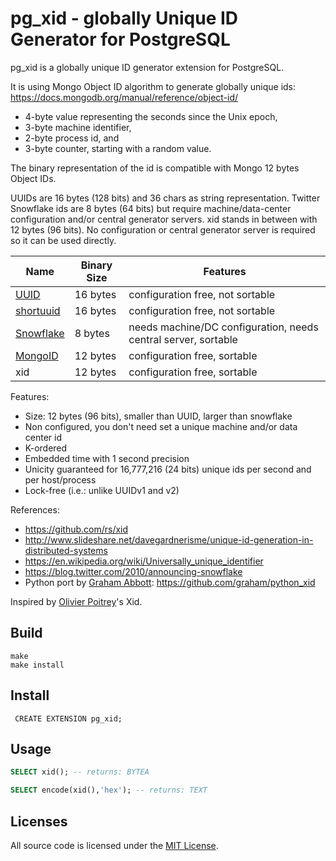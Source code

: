 # pg_xid - globally Unique ID Generator for PostgreSQL

pg_xid is a globally unique ID generator extension for PostgreSQL.

It is using Mongo Object ID algorithm to generate globally unique ids:
https://docs.mongodb.org/manual/reference/object-id/

- 4-byte value representing the seconds since the Unix epoch,
- 3-byte machine identifier,
- 2-byte process id, and
- 3-byte counter, starting with a random value.

The binary representation of the id is compatible with Mongo 12 bytes Object IDs.

UUIDs are 16 bytes (128 bits) and 36 chars as string representation. Twitter Snowflake
ids are 8 bytes (64 bits) but require machine/data-center configuration and/or central
generator servers. xid stands in between with 12 bytes (96 bits). No configuration or central generator server
is required so it can be used directly.

| Name        | Binary Size | Features
|-------------|-------------|----------------
| [UUID]      | 16 bytes    | configuration free, not sortable
| [shortuuid] | 16 bytes    | configuration free, not sortable
| [Snowflake] | 8 bytes     | needs machine/DC configuration, needs central server, sortable
| [MongoID]   | 12 bytes    | configuration free, sortable
| xid         | 12 bytes    | configuration free, sortable

[UUID]: https://en.wikipedia.org/wiki/Universally_unique_identifier
[shortuuid]: https://github.com/stochastic-technologies/shortuuid
[Snowflake]: https://blog.twitter.com/2010/announcing-snowflake
[MongoID]: https://docs.mongodb.org/manual/reference/object-id/

Features:

- Size: 12 bytes (96 bits), smaller than UUID, larger than snowflake
- Non configured, you don't need set a unique machine and/or data center id
- K-ordered
- Embedded time with 1 second precision
- Unicity guaranteed for 16,777,216 (24 bits) unique ids per second and per host/process
- Lock-free (i.e.: unlike UUIDv1 and v2)

References:

- https://github.com/rs/xid
- http://www.slideshare.net/davegardnerisme/unique-id-generation-in-distributed-systems
- https://en.wikipedia.org/wiki/Universally_unique_identifier
- https://blog.twitter.com/2010/announcing-snowflake
- Python port by [Graham Abbott](https://github.com/graham): https://github.com/graham/python_xid

Inspired by [Olivier Poitrey](https://github.com/rs)'s Xid.

## Build

    make
    make install
    
## Install

     CREATE EXTENSION pg_xid;

## Usage

```SQL
SELECT xid(); -- returns: BYTEA

SELECT encode(xid(),'hex'); -- returns: TEXT
```

## Licenses

All source code is licensed under the [MIT License](https://raw.github.com/icyberon/pg_xid/master/LICENSE).
